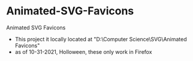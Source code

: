 # Animated-SVG-Favicons

Animated SVG Favicons

<ul>
    <li>
        This project it locally located at "D:\Computer Science\SVG\Animated Favicons"
    </li>
    <li>
        as of 10-31-2021, Holloween, these only work in Firefox
    </li>
</ul>
